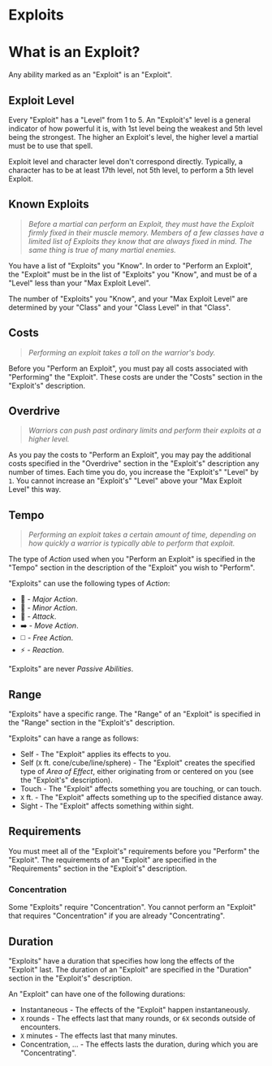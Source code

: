 # Exploits

# What is an Exploit?

Any ability marked as an "Exploit" is an "Exploit".

## Exploit Level

Every "Exploit" has a "Level" from 1 to 5. An "Exploit's" level is a general indicator of how powerful it is, with 1st level being the weakest and 5th level being the strongest. The higher an Exploit's level, the higher level a martial must be to use that spell.

Exploit level and character level don't correspond directly. Typically, a character has to be at least 17th level, not 5th level, to perform a 5th level Exploit.

## Known Exploits

> *Before a martial can perform an Exploit, they must have the Exploit firmly fixed in their muscle memory. Members of a few classes have a limited list of Exploits they know that are always fixed in mind. The same thing is true of many martial enemies.*

You have a list of "Exploits" you "Know". In order to "Perform an Exploit", the "Exploit" must be in the list of "Exploits" you "Know", and must be of a "Level" less than your "Max Exploit Level".

The number of "Exploits" you "Know", and your "Max Exploit Level" are determined by your "Class" and your "Class Level" in that "Class".

## Costs

> *Performing an exploit takes a toll on the warrior's body.*

Before you "Perform an Exploit", you must pay all costs associated with "Performing" the "Exploit". These costs are under the "Costs" section in the "Exploit's" description.

## Overdrive

> *Warriors can push past ordinary limits and perform their exploits at a higher level.*

As you pay the costs to "Perform an Exploit", you may pay the additional costs specified in the "Overdrive" section in the "Exploit's" description any number of times. Each time you do, you increase the "Exploit's" "Level" by `1`. You cannot increase an "Exploit's" "Level" above your "Max Exploit Level" this way.

## Tempo

> *Performing an exploit takes a certain amount of time, depending on how quickly a warrior is typically able to perform that exploit.*

The type of *Action* used when you "Perform an Exploit" is specified in the "Tempo" section in the description of the "Exploit" you wish to "Perform".

"Exploits" can use the following types of *Action*:
* 🔷 - *Major Action*.
* 🔵 - *Minor Action*.
* 🔺 - *Attack*.
* ➡️ - *Move Action*.
* ◻️ - *Free Action*.
* ⚡ - *Reaction*.

"Exploits" are never *Passive Abilities*.

## Range

"Exploits" have a specific range. The "Range" of an "Exploit" is specified in the "Range" section in the "Exploit's" description.

"Exploits" can have a range as follows:
* Self - The "Exploit" applies its effects to you.
* Self (`X` ft. cone/cube/line/sphere) - The "Exploit" creates the specified type of *Area of Effect*, either originating from or centered on you (see the "Exploit's" description).
* Touch - The "Exploit" affects something you are touching, or can touch.
* `X` ft. - The "Exploit" affects something up to the specified distance away.
* Sight - The "Exploit" affects something within sight.

## Requirements

You must meet all of the "Exploit's" requirements before you "Perform" the "Exploit". The requirements of an "Exploit" are specified in the "Requirements" section in the "Exploit's" description.

### Concentration

Some "Exploits" require "Concentration". You cannot perform an "Exploit" that requires "Concentration" if you are already "Concentrating".

## Duration

"Exploits" have a duration that specifies how long the effects of the "Exploit" last. The duration of an "Exploit" are specified in the "Duration" section in the "Exploit's" description.

An "Exploit" can have one of the following durations:
* Instantaneous - The effects of the "Exploit" happen instantaneously.
* `X` rounds - The effects last that many rounds, or `6X` seconds outside of encounters.
* `X` minutes - The effects last that many minutes.
* Concentration, ... - The effects lasts the duration, during which you are "Concentrating".

<!--

## Stamina

Regardless of how many Exploits a martial knows, they can only perform a limited number of spells before resting. Moving at superhuman speeds and performing feats of legendary strength is tiring, especially for higher level Exploits. That is why each class capable of performing Exploits tells you how many Stamina Points they have.

A martial typically has a number of stamina points equal to their Constitution modifier + their Martial Level.

See *Multiclassing* for a guide on calculating a character's Martial Level.

# Performing an Exploit

When a character performs any exploit, the same basic rules are followed, regardless of the character's class or the Exploit's effects.

Each Exploit description begins with a block of information, including the Exploit's Name, Level, Tempo, Range, Materials, and Duration. The rest of a Exploit entry describes the Exploit's effect.

## Tempo
Exploits may require an Attack, a Reaction, a Bonus Action, an entire Action, or even longer to perform.

### Free Action
Exploits requiring a Free Action are especially swift, and happen in a single motion.

If an Exploit that modifies an attack deals damage, the damage is always the same type as the weapon used to perform the attack. If the weapon deals multiple damage types, then the damage type is one of the player's choice from among the types that the weapon deals.

### Attack

Exploits requiring an attack enhance or modify the way you attack. An Exploit requiring a single attack replaces an attack you make.

Certain Exploits may require more than one attack. These exploits replace the number of attacks specified, at the point in time specified.

### Bonus Actions
An Exploit with a Tempo of a Bonus Action require a single Bonus Action to perform, provided you are able to take a Bonus Action and haven't taken a Bonus Action on your turn.

### Reactions

Some exploits can be performed as a reaction. These Exploits take a fraction of a second to bring about and are performed in response to some event. If an Exploit can be performed as a reaction, the Exploit's description tells you exactly when you can do so.

## Range

The target of an Exploit must be within the Exploit's range. Exploits can target creatures or points within their range. Whether an Exploit targets a creature or a point is specified in the Exploit's description.

An Exploit that has a range of "Self" either modifies an attack you perform, or creates an Area of Effect that originates from you like a Cone or Line.

Once an Exploit is performed, its effects aren't limited by its range, unless the Exploit's description says otherwise.

## Materials
Some Exploits require specific items to perform them (such as ammunition, a specific type of weapon, or a shield). You must be holding the materials required for an Exploit to perform it.

If an Exploit states that it consumes its materials, then those materials are used up and cannot be re-used, unless the Exploit says otherwise.

If you are not holding an Exploit's Materials, you must have a free hand to access them.

## Duration
An Exploit's duration is the length of time the Exploit persists. A duration can be expressed in rounds, minutes, hours, or even years. Some Exploits specify that their effects last until the spells are undone or their results destroyed/repaired.

### Instantaneous
Many Exploits are instantaneous. The Exploit  harms, heals, creates, or alters a creature or an object in a way that can't be interupted, because itis performed in an instant.

### Concentration
Some Exploits require you to concentrate to maintain their effects. You are [concentrating] as long as the effects of the Exploit persist.

[concentrating]: ../../Conditions/Concentrating.md

## Targets
A typical Exploit requires you to pick one or more targets to be affected by the Exploit. An Exploit's description tells you whether the spell targets creatures, objects, or a point of origin for an area of effect (described below).

Unless a spell has a perceptible effect, a creature might not know it was targeted by a spell at all. An effect like crackling lightning is obvious, but a more subtle effect, such as an attempt to read a creature's thoughts, typically goes unnoticed, unless a spell says otherwise.

## Saving Throws
Many Exploits specify that a target can make a saving throw to avoid some or all of a spell's effects. The spell specifies the ability that the target uses for the save and what happens on a success or failure.

The DC to resist one of your Exploits equals 8 + your spellcasting ability modifier + your proficiency bonus + any special modifiers.
-->
